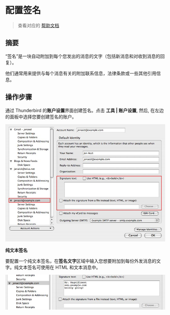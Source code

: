# 配置签名

> 查看对应的 [帮助文档](https://support.mozilla.org/zh-CN/kb/Thunderbird%E4%B8%AD%E9%85%8D%E7%BD%AE%E7%AD%BE%E5%90%8D)

## 摘要

“签名”是一块自动附加到每个您发出的消息的文字（包括新消息和对收到消息的回复）。

他们通常用来提供与每个消息有关的附加联系信息，法律条款或一些其他引用信息。

## 操作步骤

通过 Thunderbird 的**账户设置**界面创建签名。点击 **工具 | 账户设置**, 然后, 在左边的面板中选择您要创建签名的账户。

![配置签名-1](./img/配置签名-1.jpg)

**纯文本签名**

要配置一个纯文本签名，在**签名文字**区域中输入您想要附加到每份外发消息的文字。纯文本签名可使用在 HTML 和文本消息中。

![配置签名-2](./img/配置签名-2.jpg)
